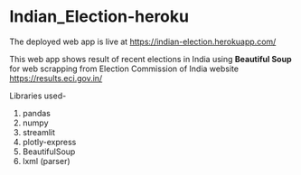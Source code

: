 # Indian_Election-heroku

The deployed web app is live at https://indian-election.herokuapp.com/


This web app shows result of recent elections in India using **Beautiful Soup** for  web scrapping from Election Commission of India website https://results.eci.gov.in/

Libraries used-
1. pandas
2. numpy
3. streamlit
4. plotly-express
5. BeautifulSoup
6. lxml (parser)
